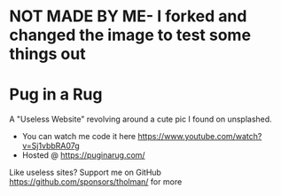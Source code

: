 # NOT MADE BY ME- I forked and changed the image to test some things out
# Pug in a Rug

A "Useless Website" revolving around a cute pic I found on unsplashed.

- You can watch me code it here https://www.youtube.com/watch?v=Sj1vbbRA07g
- Hosted @ https://puginarug.com/

Like useless sites? Support me on GitHub https://github.com/sponsors/tholman/ for more
